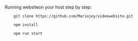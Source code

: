Running websiteon your host step by step:

```shell
    git clone https://github.com/Mariojey/videowebsite.git
```

```
    npm install
```

```
    npm run start
```